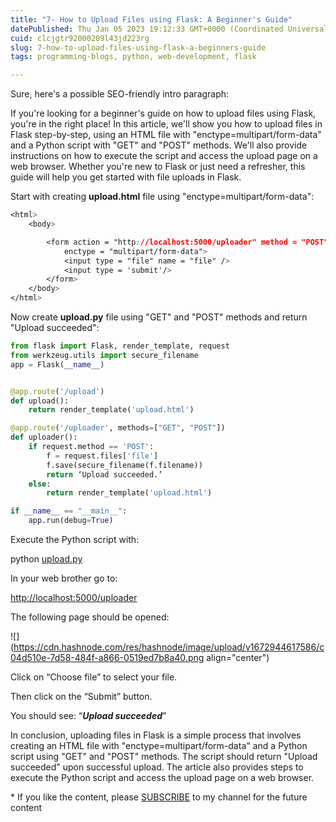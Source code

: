 ```yaml
---
title: "7- How to Upload Files using Flask: A Beginner's Guide"
datePublished: Thu Jan 05 2023 19:12:33 GMT+0000 (Coordinated Universal Time)
cuid: clcjgtr92000209l43jd223rg
slug: 7-how-to-upload-files-using-flask-a-beginners-guide
tags: programming-blogs, python, web-development, flask

---
```


Sure, here's a possible SEO-friendly intro paragraph:

If you're looking for a beginner's guide on how to upload files using Flask, you're in the right place! In this article, we'll show you how to upload files in Flask step-by-step, using an HTML file with "enctype=multipart/form-data" and a Python script with "GET" and "POST" methods. We'll also provide instructions on how to execute the script and access the upload page on a web browser. Whether you're new to Flask or just need a refresher, this guide will help you get started with file uploads in Flask.

Start with creating **upload.html** file using "enctype=multipart/form-data":

```css
<html>
    <body>

        <form action = "http://localhost:5000/uploader" method = "POST"
            enctype = "multipart/form-data">
            <input type = "file" name = "file" />
            <input type = 'submit'/>
        </form>
    </body>
</html>
```

Now create **upload.py** file using "GET" and "POST" methods and return "Upload succeeded":

```python
from flask import Flask, render_template, request
from werkzeug.utils import secure_filename
app = Flask(__name__)


@app.route('/upload')
def upload():
    return render_template('upload.html')

@app.route('/uploader', methods=["GET", "POST"])
def uploader():
    if request.method == 'POST':
        f = request.files['file']
        f.save(secure_filename(f.filename))
        return ‘Upload succeeded.’
    else:
        return render_template('upload.html')

if __name__ == "__main__":
	app.run(debug=True)
```

Execute the Python script with:

python [upload.py](http://upload.py)

In your web brother go to:

[http://localhost:5000/uploader](http://localhost:5000/uploader)

The following page should be opened:

![](https://cdn.hashnode.com/res/hashnode/image/upload/v1672944617586/c04d510e-7d58-484f-a866-0519ed7b8a40.png align="center")

Click on “Choose file” to select your file.

Then click on the “Submit” button.

You should see: “***Upload succeeded***”

In conclusion, uploading files in Flask is a simple process that involves creating an HTML file with "enctype=multipart/form-data" and a Python script using "GET" and "POST" methods. The script should return "Upload succeeded" upon successful upload. The article also provides steps to execute the Python script and access the upload page on a web browser.

\* If you like the content, please [SUBSCRIBE](https://www.youtube.com/channel/UCpbWlHEqBSnJb6i4UemXQpA?sub_confirmation=1) to my channel for the future content